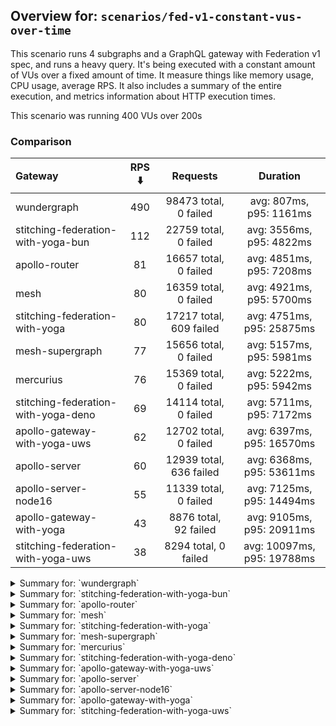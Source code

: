 ## Overview for: `scenarios/fed-v1-constant-vus-over-time`


This scenario runs 4 subgraphs and a GraphQL gateway with Federation v1 spec, and runs a heavy query. It's being executed with a constant amount of VUs over a fixed amount of time. It measure things like memory usage, CPU usage, average RPS. It also includes a summary of the entire execution, and metrics information about HTTP execution times.


This scenario was running 400 VUs over 200s


### Comparison


| Gateway                             | RPS ⬇️ |        Requests         |          Duration          |
| :---------------------------------- | :----: | :---------------------: | :------------------------: |
| wundergraph                         |  490   |  98473 total, 0 failed  |  avg: 807ms, p95: 1161ms   |
| stitching-federation-with-yoga-bun  |  112   |  22759 total, 0 failed  |  avg: 3556ms, p95: 4822ms  |
| apollo-router                       |   81   |  16657 total, 0 failed  |  avg: 4851ms, p95: 7208ms  |
| mesh                                |   80   |  16359 total, 0 failed  |  avg: 4921ms, p95: 5700ms  |
| stitching-federation-with-yoga      |   80   | 17217 total, 609 failed | avg: 4751ms, p95: 25875ms  |
| mesh-supergraph                     |   77   |  15656 total, 0 failed  |  avg: 5157ms, p95: 5981ms  |
| mercurius                           |   76   |  15369 total, 0 failed  |  avg: 5222ms, p95: 5942ms  |
| stitching-federation-with-yoga-deno |   69   |  14114 total, 0 failed  |  avg: 5711ms, p95: 7172ms  |
| apollo-gateway-with-yoga-uws        |   62   |  12702 total, 0 failed  | avg: 6397ms, p95: 16570ms  |
| apollo-server                       |   60   | 12939 total, 636 failed | avg: 6368ms, p95: 53611ms  |
| apollo-server-node16                |   55   |  11339 total, 0 failed  | avg: 7125ms, p95: 14494ms  |
| apollo-gateway-with-yoga            |   43   |  8876 total, 92 failed  | avg: 9105ms, p95: 20911ms  |
| stitching-federation-with-yoga-uws  |   38   |  8294 total, 0 failed   | avg: 10097ms, p95: 19788ms |



<details>
  <summary>Summary for: `wundergraph`</summary>

  **K6 Output**




```
     ✓ response code was 200
     ✓ no graphql errors
     ✓ valid response structure

     checks.........................: 100.00% ✓ 295419   ✗ 0    
     data_received..................: 490 MB  2.4 MB/s
     data_sent......................: 117 MB  583 kB/s
     http_req_blocked...............: avg=302.13µs min=1.5µs    med=2.9µs    max=295.69ms p(90)=4.4µs    p(95)=7.1µs   
     http_req_connecting............: avg=284.74µs min=0s       med=0s       max=132.88ms p(90)=0s       p(95)=0s      
     http_req_duration..............: avg=807.19ms min=273.7ms  med=781.08ms max=2.09s    p(90)=1.06s    p(95)=1.16s   
       { expected_response:true }...: avg=807.19ms min=273.7ms  med=781.08ms max=2.09s    p(90)=1.06s    p(95)=1.16s   
   ✓ http_req_failed................: 0.00%   ✓ 0        ✗ 98473
     http_req_receiving.............: avg=6.11ms   min=19µs     med=50µs     max=959.14ms p(90)=296.28µs p(95)=7.7ms   
     http_req_sending...............: avg=1.39ms   min=10.1µs   med=16.4µs   max=664.42ms p(90)=52.4µs   p(95)=155.94µs
     http_req_tls_handshaking.......: avg=0s       min=0s       med=0s       max=0s       p(90)=0s       p(95)=0s      
     http_req_waiting...............: avg=799.68ms min=272.74ms med=776.9ms  max=2.04s    p(90)=1.04s    p(95)=1.13s   
     http_reqs......................: 98473   490.9874/s
     iteration_duration.............: avg=813.28ms min=274.41ms med=786.17ms max=2.18s    p(90)=1.07s    p(95)=1.17s   
     iterations.....................: 98473   490.9874/s
     vus............................: 400     min=400    max=400
     vus_max........................: 400     min=400    max=400
```


**Performance Overview**


<img src="https://imagedelivery.net/KYe9TScr4TldYHA48pczVg/a5146275-eb05-4100-5992-cea303ecf700/public" alt="Performance Overview" />


**HTTP Overview**


<img src="https://imagedelivery.net/KYe9TScr4TldYHA48pczVg/ce692d05-0f19-4d39-f733-6f147c59ff00/public" alt="HTTP Overview" />


  </details>

<details>
  <summary>Summary for: `stitching-federation-with-yoga-bun`</summary>

  **K6 Output**




```
     ✓ response code was 200
     ✓ no graphql errors
     ✓ valid response structure

     checks.........................: 100.00% ✓ 68277      ✗ 0    
     data_received..................: 113 MB  558 kB/s
     data_sent......................: 27 MB   133 kB/s
     http_req_blocked...............: avg=963.62µs min=1µs    med=2.4µs  max=144.91ms p(90)=4.5µs  p(95)=9.19µs  
     http_req_connecting............: avg=937.35µs min=0s     med=0s     max=144.86ms p(90)=0s     p(95)=0s      
     http_req_duration..............: avg=3.55s    min=2.51s  med=3.39s  max=9.81s    p(90)=3.94s  p(95)=4.82s   
       { expected_response:true }...: avg=3.55s    min=2.51s  med=3.39s  max=9.81s    p(90)=3.94s  p(95)=4.82s   
   ✓ http_req_failed................: 0.00%   ✓ 0          ✗ 22759
     http_req_receiving.............: avg=131.97µs min=21.1µs med=50.1µs max=141.68ms p(90)=81.5µs p(95)=138.64µs
     http_req_sending...............: avg=254.98µs min=6.5µs  med=13.5µs max=133.17ms p(90)=32.5µs p(95)=122.3µs 
     http_req_tls_handshaking.......: avg=0s       min=0s     med=0s     max=0s       p(90)=0s     p(95)=0s      
     http_req_waiting...............: avg=3.55s    min=2.51s  med=3.39s  max=9.81s    p(90)=3.94s  p(95)=4.81s   
     http_reqs......................: 22759   112.044235/s
     iteration_duration.............: avg=3.55s    min=2.51s  med=3.39s  max=9.84s    p(90)=3.94s  p(95)=4.86s   
     iterations.....................: 22759   112.044235/s
     vus............................: 193     min=193      max=400
     vus_max........................: 400     min=400      max=400
```


**Performance Overview**


<img src="https://imagedelivery.net/KYe9TScr4TldYHA48pczVg/29d45097-d2bc-4ad2-c179-d06b05674300/public" alt="Performance Overview" />


**HTTP Overview**


<img src="https://imagedelivery.net/KYe9TScr4TldYHA48pczVg/edd8d459-9795-40ef-ec2e-63d714ab4400/public" alt="HTTP Overview" />


  </details>

<details>
  <summary>Summary for: `apollo-router`</summary>

  **K6 Output**




```
     ✓ response code was 200
     ✗ no graphql errors
      ↳  99% — ✓ 16644 / ✗ 13
     ✗ valid response structure
      ↳  99% — ✓ 16644 / ✗ 13

     checks.........................: 99.94% ✓ 49945     ✗ 26   
     data_received..................: 83 MB  407 kB/s
     data_sent......................: 20 MB  97 kB/s
     http_req_blocked...............: avg=1.45ms   min=1.6µs  med=3.5µs  max=159.57ms p(90)=4.7µs    p(95)=16.1µs
     http_req_connecting............: avg=1.4ms    min=0s     med=0s     max=132.19ms p(90)=0s       p(95)=0s    
     http_req_duration..............: avg=4.85s    min=2.48s  med=4.63s  max=11.44s   p(90)=5.24s    p(95)=7.2s  
       { expected_response:true }...: avg=4.85s    min=2.48s  med=4.63s  max=11.44s   p(90)=5.24s    p(95)=7.2s  
   ✓ http_req_failed................: 0.00%  ✓ 0         ✗ 16657
     http_req_receiving.............: avg=92.22µs  min=29µs   med=81.1µs max=21.66ms  p(90)=114.64µs p(95)=133µs 
     http_req_sending...............: avg=193.74µs min=9.79µs med=21.7µs max=40.94ms  p(90)=43.8µs   p(95)=68.8µs
     http_req_tls_handshaking.......: avg=0s       min=0s     med=0s     max=0s       p(90)=0s       p(95)=0s    
     http_req_waiting...............: avg=4.85s    min=2.48s  med=4.63s  max=11.43s   p(90)=5.24s    p(95)=7.2s  
     http_reqs......................: 16657  81.647244/s
     iteration_duration.............: avg=4.85s    min=2.48s  med=4.63s  max=11.55s   p(90)=5.24s    p(95)=7.21s 
     iterations.....................: 16657  81.647244/s
     vus............................: 70     min=70      max=400
     vus_max........................: 400    min=400     max=400
```


**Performance Overview**


<img src="https://imagedelivery.net/KYe9TScr4TldYHA48pczVg/3a29627f-566d-4694-99cb-a6de85f18700/public" alt="Performance Overview" />


**HTTP Overview**


<img src="https://imagedelivery.net/KYe9TScr4TldYHA48pczVg/c942e2d3-9c48-4622-9836-2dcfa00b9c00/public" alt="HTTP Overview" />


  </details>

<details>
  <summary>Summary for: `mesh`</summary>

  **K6 Output**




```
     ✓ response code was 200
     ✗ no graphql errors
      ↳  99% — ✓ 16249 / ✗ 110
     ✗ valid response structure
      ↳  99% — ✓ 16249 / ✗ 110

     checks.........................: 99.55% ✓ 48857     ✗ 220  
     data_received..................: 82 MB  407 kB/s
     data_sent......................: 19 MB  96 kB/s
     http_req_blocked...............: avg=1.14ms   min=800ns  med=1.9µs  max=106.8ms  p(90)=3.2µs  p(95)=7.71µs 
     http_req_connecting............: avg=1.11ms   min=0s     med=0s     max=100.88ms p(90)=0s     p(95)=0s     
     http_req_duration..............: avg=4.92s    min=1s     med=4.9s   max=8.13s    p(90)=5.46s  p(95)=5.7s   
       { expected_response:true }...: avg=4.92s    min=1s     med=4.9s   max=8.13s    p(90)=5.46s  p(95)=5.7s   
   ✓ http_req_failed................: 0.00%  ✓ 0         ✗ 16359
     http_req_receiving.............: avg=56.45µs  min=16.6µs med=35.5µs max=29.91ms  p(90)=63.2µs p(95)=76µs   
     http_req_sending...............: avg=190.54µs min=6.3µs  med=11µs   max=74.58ms  p(90)=25.3µs p(95)=55.84µs
     http_req_tls_handshaking.......: avg=0s       min=0s     med=0s     max=0s       p(90)=0s     p(95)=0s     
     http_req_waiting...............: avg=4.92s    min=1s     med=4.9s   max=8.13s    p(90)=5.46s  p(95)=5.7s   
     http_reqs......................: 16359  80.939284/s
     iteration_duration.............: avg=4.92s    min=1s     med=4.9s   max=8.15s    p(90)=5.47s  p(95)=5.7s   
     iterations.....................: 16359  80.939284/s
     vus............................: 103    min=103     max=400
     vus_max........................: 400    min=400     max=400
```


**Performance Overview**


<img src="https://imagedelivery.net/KYe9TScr4TldYHA48pczVg/77593c9e-a263-4450-7f88-f658ef2ca500/public" alt="Performance Overview" />


**HTTP Overview**


<img src="https://imagedelivery.net/KYe9TScr4TldYHA48pczVg/d83ed766-1952-49a5-5096-e87ea7523900/public" alt="HTTP Overview" />


  </details>

<details>
  <summary>Summary for: `stitching-federation-with-yoga`</summary>

  **K6 Output**




```
     ✗ response code was 200
      ↳  96% — ✓ 16608 / ✗ 609
     ✗ no graphql errors
      ↳  96% — ✓ 16566 / ✗ 651
     ✗ valid response structure
      ↳  99% — ✓ 16566 / ✗ 42

     checks.........................: 97.44% ✓ 49740     ✗ 1302 
     data_received..................: 84 MB  390 kB/s
     data_sent......................: 20 MB  95 kB/s
     http_req_blocked...............: avg=1.42ms   min=1.2µs    med=2.4µs  max=146.54ms p(90)=4.5µs  p(95)=2.07ms  
     http_req_connecting............: avg=1.37ms   min=0s       med=0s     max=116.44ms p(90)=0s     p(95)=1.68ms  
     http_req_duration..............: avg=4.75s    min=742.64ms med=2.32s  max=1m0s     p(90)=2.59s  p(95)=25.87s  
       { expected_response:true }...: avg=2.72s    min=742.64ms med=2.31s  max=58.9s    p(90)=2.54s  p(95)=2.66s   
   ✓ http_req_failed................: 3.53%  ✓ 609       ✗ 16608
     http_req_receiving.............: avg=63.51µs  min=0s       med=48.6µs max=51.03ms  p(90)=67.2µs p(95)=82.2µs  
     http_req_sending...............: avg=288.44µs min=7.3µs    med=12.7µs max=38.24ms  p(90)=30µs   p(95)=239.94µs
     http_req_tls_handshaking.......: avg=0s       min=0s       med=0s     max=0s       p(90)=0s     p(95)=0s      
     http_req_waiting...............: avg=4.75s    min=742.55ms med=2.32s  max=1m0s     p(90)=2.59s  p(95)=25.87s  
     http_reqs......................: 17217  80.142344/s
     iteration_duration.............: avg=4.75s    min=743.3ms  med=2.32s  max=1m0s     p(90)=2.59s  p(95)=25.89s  
     iterations.....................: 17217  80.142344/s
     vus............................: 32     min=32      max=400
     vus_max........................: 400    min=400     max=400
```


**Performance Overview**


<img src="https://imagedelivery.net/KYe9TScr4TldYHA48pczVg/cd78fc62-6fb6-4d54-2f3d-1c2d31546800/public" alt="Performance Overview" />


**HTTP Overview**


<img src="https://imagedelivery.net/KYe9TScr4TldYHA48pczVg/370a6de7-7264-4817-6e96-27813b3efc00/public" alt="HTTP Overview" />


  </details>

<details>
  <summary>Summary for: `mesh-supergraph`</summary>

  **K6 Output**




```
     ✓ response code was 200
     ✗ no graphql errors
      ↳  99% — ✓ 15523 / ✗ 133
     ✗ valid response structure
      ↳  0% — ✓ 0 / ✗ 15656

     checks.........................: 66.38% ✓ 31179    ✗ 15789
     data_received..................: 80 MB  394 kB/s
     data_sent......................: 19 MB  92 kB/s
     http_req_blocked...............: avg=1.29ms   min=1.3µs  med=2.2µs  max=104.81ms p(90)=3.6µs  p(95)=12µs   
     http_req_connecting............: avg=1.27ms   min=0s     med=0s     max=104.75ms p(90)=0s     p(95)=0s     
     http_req_duration..............: avg=5.15s    min=3.03s  med=5.1s   max=9.19s    p(90)=5.68s  p(95)=5.98s  
       { expected_response:true }...: avg=5.15s    min=3.03s  med=5.1s   max=9.19s    p(90)=5.68s  p(95)=5.98s  
   ✓ http_req_failed................: 0.00%  ✓ 0        ✗ 15656
     http_req_receiving.............: avg=61.09µs  min=21.2µs med=53.5µs max=14.82ms  p(90)=73.5µs p(95)=83.92µs
     http_req_sending...............: avg=231.33µs min=7.2µs  med=13µs   max=36.49ms  p(90)=27.3µs p(95)=34.2µs 
     http_req_tls_handshaking.......: avg=0s       min=0s     med=0s     max=0s       p(90)=0s     p(95)=0s     
     http_req_waiting...............: avg=5.15s    min=3.03s  med=5.1s   max=9.18s    p(90)=5.68s  p(95)=5.98s  
     http_reqs......................: 15656  77.11071/s
     iteration_duration.............: avg=5.15s    min=3.03s  med=5.1s   max=9.25s    p(90)=5.68s  p(95)=5.98s  
     iterations.....................: 15656  77.11071/s
     vus............................: 126    min=126    max=400
     vus_max........................: 400    min=400    max=400
```


**Performance Overview**


<img src="https://imagedelivery.net/KYe9TScr4TldYHA48pczVg/d973a7d4-b1e5-4387-3917-bb6277eec300/public" alt="Performance Overview" />


**HTTP Overview**


<img src="https://imagedelivery.net/KYe9TScr4TldYHA48pczVg/7382be59-01ea-4583-4f11-fa95c8691800/public" alt="HTTP Overview" />


  </details>

<details>
  <summary>Summary for: `mercurius`</summary>

  **K6 Output**




```
     ✓ response code was 200
     ✓ no graphql errors
     ✓ valid response structure

     checks.........................: 100.00% ✓ 46107     ✗ 0    
     data_received..................: 77 MB   384 kB/s
     data_sent......................: 18 MB   91 kB/s
     http_req_blocked...............: avg=2.04ms  min=1.2µs   med=3.2µs  max=194.9ms  p(90)=4.5µs  p(95)=16.5µs
     http_req_connecting............: avg=2.01ms  min=0s      med=0s     max=194.87ms p(90)=0s     p(95)=0s    
     http_req_duration..............: avg=5.22s   min=1.55s   med=5.13s  max=10.08s   p(90)=5.47s  p(95)=5.94s 
       { expected_response:true }...: avg=5.22s   min=1.55s   med=5.13s  max=10.08s   p(90)=5.47s  p(95)=5.94s 
   ✓ http_req_failed................: 0.00%   ✓ 0         ✗ 15369
     http_req_receiving.............: avg=70.55µs min=20.29µs med=69.6µs max=6.71ms   p(90)=88.6µs p(95)=93.9µs
     http_req_sending...............: avg=1.01ms  min=6.7µs   med=17.9µs max=111.27ms p(90)=33µs   p(95)=97.2µs
     http_req_tls_handshaking.......: avg=0s      min=0s      med=0s     max=0s       p(90)=0s     p(95)=0s    
     http_req_waiting...............: avg=5.22s   min=1.55s   med=5.13s  max=10.07s   p(90)=5.47s  p(95)=5.94s 
     http_reqs......................: 15369   76.250685/s
     iteration_duration.............: avg=5.22s   min=1.55s   med=5.14s  max=10.2s    p(90)=5.47s  p(95)=5.94s 
     iterations.....................: 15369   76.250685/s
     vus............................: 204     min=204     max=400
     vus_max........................: 400     min=400     max=400
```


**Performance Overview**


<img src="https://imagedelivery.net/KYe9TScr4TldYHA48pczVg/a045e5b9-3c78-4de5-426f-4896d0419b00/public" alt="Performance Overview" />


**HTTP Overview**


<img src="https://imagedelivery.net/KYe9TScr4TldYHA48pczVg/a2cdd9e1-003e-47eb-423e-f39b944c9600/public" alt="HTTP Overview" />


  </details>

<details>
  <summary>Summary for: `stitching-federation-with-yoga-deno`</summary>

  **K6 Output**




```
     ✓ response code was 200
     ✗ no graphql errors
      ↳  99% — ✓ 14074 / ✗ 40
     ✗ valid response structure
      ↳  99% — ✓ 14074 / ✗ 40

     checks.........................: 99.81% ✓ 42262     ✗ 80   
     data_received..................: 71 MB  353 kB/s
     data_sent......................: 17 MB  83 kB/s
     http_req_blocked...............: avg=2.31ms   min=1.3µs  med=2.9µs  max=146.15ms p(90)=4.6µs    p(95)=14.5µs 
     http_req_connecting............: avg=2.27ms   min=0s     med=0s     max=146.09ms p(90)=0s       p(95)=0s     
     http_req_duration..............: avg=5.71s    min=2.71s  med=5.57s  max=10.48s   p(90)=6.3s     p(95)=7.17s  
       { expected_response:true }...: avg=5.71s    min=2.71s  med=5.57s  max=10.48s   p(90)=6.3s     p(95)=7.17s  
   ✓ http_req_failed................: 0.00%  ✓ 0         ✗ 14114
     http_req_receiving.............: avg=167.25µs min=17.2µs med=43.2µs max=100.8ms  p(90)=106.54µs p(95)=170.6µs
     http_req_sending...............: avg=423.35µs min=7µs    med=16.1µs max=64.46ms  p(90)=47.57µs  p(95)=195.9µs
     http_req_tls_handshaking.......: avg=0s       min=0s     med=0s     max=0s       p(90)=0s       p(95)=0s     
     http_req_waiting...............: avg=5.71s    min=2.71s  med=5.57s  max=10.48s   p(90)=6.3s     p(95)=7.17s  
     http_reqs......................: 14114  69.625756/s
     iteration_duration.............: avg=5.71s    min=2.71s  med=5.57s  max=10.48s   p(90)=6.31s    p(95)=7.18s  
     iterations.....................: 14114  69.625756/s
     vus............................: 19     min=19      max=400
     vus_max........................: 400    min=400     max=400
```


**Performance Overview**


<img src="https://imagedelivery.net/KYe9TScr4TldYHA48pczVg/190480d3-52cb-4658-e3d5-e24b00b3e600/public" alt="Performance Overview" />


**HTTP Overview**


<img src="https://imagedelivery.net/KYe9TScr4TldYHA48pczVg/65e476c4-ad49-486c-abe3-c10e0e367200/public" alt="HTTP Overview" />


  </details>

<details>
  <summary>Summary for: `apollo-gateway-with-yoga-uws`</summary>

  **K6 Output**




```
     ✓ response code was 200
     ✗ no graphql errors
      ↳  78% — ✓ 9932 / ✗ 2770
     ✗ valid response structure
      ↳  78% — ✓ 9932 / ✗ 2770

     checks.........................: 85.46% ✓ 32566     ✗ 5540 
     data_received..................: 59 MB  288 kB/s
     data_sent......................: 15 MB  74 kB/s
     http_req_blocked...............: avg=2.4ms    min=1.2µs    med=2.29µs max=223.46ms p(90)=3.9µs  p(95)=14.4µs  
     http_req_connecting............: avg=2.35ms   min=0s       med=0s     max=223.43ms p(90)=0s     p(95)=0s      
     http_req_duration..............: avg=6.39s    min=276.69ms med=4.88s  max=22.26s   p(90)=13.49s p(95)=16.57s  
       { expected_response:true }...: avg=6.39s    min=276.69ms med=4.88s  max=22.26s   p(90)=13.49s p(95)=16.57s  
   ✓ http_req_failed................: 0.00%  ✓ 0         ✗ 12702
     http_req_receiving.............: avg=252.56µs min=14.3µs   med=44.8µs max=116.92ms p(90)=73µs   p(95)=85.79µs 
     http_req_sending...............: avg=471.28µs min=7.5µs    med=12.8µs max=115.7ms  p(90)=28.6µs p(95)=127.19µs
     http_req_tls_handshaking.......: avg=0s       min=0s       med=0s     max=0s       p(90)=0s     p(95)=0s      
     http_req_waiting...............: avg=6.39s    min=276.61ms med=4.88s  max=22.26s   p(90)=13.48s p(95)=16.57s  
     http_reqs......................: 12702  62.053953/s
     iteration_duration.............: avg=6.4s     min=277.34ms med=4.88s  max=22.26s   p(90)=13.54s p(95)=16.57s  
     iterations.....................: 12702  62.053953/s
     vus............................: 241    min=241     max=400
     vus_max........................: 400    min=400     max=400
```


**Performance Overview**


<img src="https://imagedelivery.net/KYe9TScr4TldYHA48pczVg/e1a1858a-d6a6-4e3a-5532-ffd33ccecb00/public" alt="Performance Overview" />


**HTTP Overview**


<img src="https://imagedelivery.net/KYe9TScr4TldYHA48pczVg/7e927bcb-6ffb-4117-802a-72d55ae61300/public" alt="HTTP Overview" />


  </details>

<details>
  <summary>Summary for: `apollo-server`</summary>

  **K6 Output**




```
     ✗ response code was 200
      ↳  95% — ✓ 12303 / ✗ 636
     ✗ no graphql errors
      ↳  94% — ✓ 12273 / ✗ 666
     ✗ valid response structure
      ↳  99% — ✓ 12273 / ✗ 30

     checks.........................: 96.51% ✓ 36849     ✗ 1332 
     data_received..................: 63 MB  297 kB/s
     data_sent......................: 15 MB  72 kB/s
     http_req_blocked...............: avg=1.26ms   min=1.4µs    med=2.4µs  max=185.98ms p(90)=15.7µs p(95)=3.41ms  
     http_req_connecting............: avg=1.2ms    min=0s       med=0s     max=185.74ms p(90)=0s     p(95)=3.11ms  
     http_req_duration..............: avg=6.36s    min=610.24ms med=3.01s  max=1m0s     p(90)=3.6s   p(95)=53.61s  
       { expected_response:true }...: avg=3.59s    min=610.24ms med=3s     max=59.5s    p(90)=3.41s  p(95)=3.63s   
   ✓ http_req_failed................: 4.91%  ✓ 636       ✗ 12303
     http_req_receiving.............: avg=59.31µs  min=0s       med=57.1µs max=5.88ms   p(90)=79.8µs p(95)=87.3µs  
     http_req_sending...............: avg=151.25µs min=7.9µs    med=14µs   max=100.39ms p(90)=32.1µs p(95)=246.18µs
     http_req_tls_handshaking.......: avg=0s       min=0s       med=0s     max=0s       p(90)=0s     p(95)=0s      
     http_req_waiting...............: avg=6.36s    min=610.16ms med=3.01s  max=1m0s     p(90)=3.6s   p(95)=53.6s   
     http_reqs......................: 12939  60.635371/s
     iteration_duration.............: avg=6.37s    min=610.52ms med=3.02s  max=1m0s     p(90)=3.6s   p(95)=53.64s  
     iterations.....................: 12939  60.635371/s
     vus............................: 39     min=39      max=400
     vus_max........................: 400    min=400     max=400
```


**Performance Overview**


<img src="https://imagedelivery.net/KYe9TScr4TldYHA48pczVg/7d2c32a4-fae6-4603-7515-b9ebf6b56300/public" alt="Performance Overview" />


**HTTP Overview**


<img src="https://imagedelivery.net/KYe9TScr4TldYHA48pczVg/de4e1118-e8c1-4896-cb80-12d39bc2bd00/public" alt="HTTP Overview" />


  </details>

<details>
  <summary>Summary for: `apollo-server-node16`</summary>

  **K6 Output**




```
     ✓ response code was 200
     ✗ no graphql errors
      ↳  74% — ✓ 8429 / ✗ 2910
     ✗ valid response structure
      ↳  74% — ✓ 8429 / ✗ 2910

     checks.........................: 82.89% ✓ 28197     ✗ 5820 
     data_received..................: 54 MB  264 kB/s
     data_sent......................: 14 MB  66 kB/s
     http_req_blocked...............: avg=4.43ms   min=1.3µs    med=2.4µs  max=262.98ms p(90)=3.8µs  p(95)=15.5µs 
     http_req_connecting............: avg=4.37ms   min=0s       med=0s     max=262.94ms p(90)=0s     p(95)=0s     
     http_req_duration..............: avg=7.12s    min=419.61ms med=6.44s  max=22.24s   p(90)=12.97s p(95)=14.49s 
       { expected_response:true }...: avg=7.12s    min=419.61ms med=6.44s  max=22.24s   p(90)=12.97s p(95)=14.49s 
   ✓ http_req_failed................: 0.00%  ✓ 0         ✗ 11339
     http_req_receiving.............: avg=123.53µs min=22.1µs   med=53.8µs max=46.5ms   p(90)=78.8µs p(95)=88.9µs 
     http_req_sending...............: avg=1.41ms   min=7.1µs    med=13.1µs max=144.38ms p(90)=28.5µs p(95)=99.51µs
     http_req_tls_handshaking.......: avg=0s       min=0s       med=0s     max=0s       p(90)=0s     p(95)=0s     
     http_req_waiting...............: avg=7.12s    min=419.53ms med=6.44s  max=22.24s   p(90)=12.97s p(95)=14.48s 
     http_reqs......................: 11339  55.712445/s
     iteration_duration.............: avg=7.13s    min=420.27ms med=6.44s  max=22.24s   p(90)=12.98s p(95)=14.55s 
     iterations.....................: 11339  55.712445/s
     vus............................: 130    min=130     max=400
     vus_max........................: 400    min=400     max=400
```


**Performance Overview**


<img src="https://imagedelivery.net/KYe9TScr4TldYHA48pczVg/0555692e-1a6b-49ea-8500-60c3e60ad000/public" alt="Performance Overview" />


**HTTP Overview**


<img src="https://imagedelivery.net/KYe9TScr4TldYHA48pczVg/e8861f30-0729-4d4a-1832-b9837cef5c00/public" alt="HTTP Overview" />


  </details>

<details>
  <summary>Summary for: `apollo-gateway-with-yoga`</summary>

  **K6 Output**




```
     ✗ response code was 200
      ↳  98% — ✓ 8784 / ✗ 92
     ✗ no graphql errors
      ↳  65% — ✓ 5821 / ✗ 3055
     ✗ valid response structure
      ↳  66% — ✓ 5821 / ✗ 2963

     checks.........................: 76.97% ✓ 20426     ✗ 6110 
     data_received..................: 38 MB  187 kB/s
     data_sent......................: 11 MB  52 kB/s
     http_req_blocked...............: avg=3.24ms   min=1.5µs    med=2.9µs   max=179.52ms p(90)=5.9µs   p(95)=12.51ms 
     http_req_connecting............: avg=3.14ms   min=0s       med=0s      max=179.35ms p(90)=0s      p(95)=10.1ms  
     http_req_duration..............: avg=9.1s     min=190.69ms med=8.03s   max=1m0s     p(90)=18.16s  p(95)=20.91s  
       { expected_response:true }...: avg=8.57s    min=190.69ms med=7.96s   max=55.68s   p(90)=16.69s  p(95)=20.77s  
   ✓ http_req_failed................: 1.03%  ✓ 92        ✗ 8784 
     http_req_receiving.............: avg=110.63µs min=0s       med=61.3µs  max=71.51ms  p(90)=113.3µs p(95)=150.62µs
     http_req_sending...............: avg=819.79µs min=10.3µs   med=17.39µs max=81.21ms  p(90)=83.9µs  p(95)=1.06ms  
     http_req_tls_handshaking.......: avg=0s       min=0s       med=0s      max=0s       p(90)=0s      p(95)=0s      
     http_req_waiting...............: avg=9.1s     min=190.59ms med=8.03s   max=1m0s     p(90)=18.16s  p(95)=20.91s  
     http_reqs......................: 8876   43.674108/s
     iteration_duration.............: avg=9.1s     min=191.38ms med=8.03s   max=1m0s     p(90)=18.16s  p(95)=20.91s  
     iterations.....................: 8876   43.674108/s
     vus............................: 180    min=180     max=400
     vus_max........................: 400    min=400     max=400
```


**Performance Overview**


<img src="https://imagedelivery.net/KYe9TScr4TldYHA48pczVg/2c61f232-0e53-4862-1f9b-214ffebe5000/public" alt="Performance Overview" />


**HTTP Overview**


<img src="https://imagedelivery.net/KYe9TScr4TldYHA48pczVg/bb3a5cd3-eff0-47a7-f633-ffcd6b535a00/public" alt="HTTP Overview" />


  </details>

<details>
  <summary>Summary for: `stitching-federation-with-yoga-uws`</summary>

  **K6 Output**




```
     ✓ response code was 200
     ✗ no graphql errors
      ↳  72% — ✓ 5976 / ✗ 2318
     ✗ valid response structure
      ↳  72% — ✓ 5976 / ✗ 2318

     checks.........................: 81.36% ✓ 20246     ✗ 4636 
     data_received..................: 69 MB  317 kB/s
     data_sent......................: 9.8 MB 45 kB/s
     http_req_blocked...............: avg=7.4ms   min=1.7µs  med=3.1µs  max=267.74ms p(90)=6.1µs   p(95)=124.33µs
     http_req_connecting............: avg=7.33ms  min=0s     med=0s     max=267.64ms p(90)=0s      p(95)=0s      
     http_req_duration..............: avg=10.09s  min=2.05s  med=8.93s  max=28.29s   p(90)=16.38s  p(95)=19.78s  
       { expected_response:true }...: avg=10.09s  min=2.05s  med=8.93s  max=28.29s   p(90)=16.38s  p(95)=19.78s  
   ✓ http_req_failed................: 0.00%  ✓ 0         ✗ 8294 
     http_req_receiving.............: avg=109.6µs min=22µs   med=72.3µs max=73.14ms  p(90)=146.4µs p(95)=185.93µs
     http_req_sending...............: avg=1.89ms  min=11.3µs med=20.1µs max=109.12ms p(90)=51.7µs  p(95)=4.05ms  
     http_req_tls_handshaking.......: avg=0s      min=0s     med=0s     max=0s       p(90)=0s      p(95)=0s      
     http_req_waiting...............: avg=10.09s  min=2.05s  med=8.93s  max=28.29s   p(90)=16.38s  p(95)=19.78s  
     http_reqs......................: 8294   38.276132/s
     iteration_duration.............: avg=10.1s   min=2.05s  med=8.94s  max=28.29s   p(90)=16.4s   p(95)=19.78s  
     iterations.....................: 8294   38.276132/s
     vus............................: 83     min=83      max=400
     vus_max........................: 400    min=400     max=400
```


**Performance Overview**


<img src="https://imagedelivery.net/KYe9TScr4TldYHA48pczVg/ddc142e6-7c3b-4f0f-a655-d515116c4500/public" alt="Performance Overview" />


**HTTP Overview**


<img src="https://imagedelivery.net/KYe9TScr4TldYHA48pczVg/3b2d58c4-9311-4d08-ab45-ab2020341900/public" alt="HTTP Overview" />


  </details>